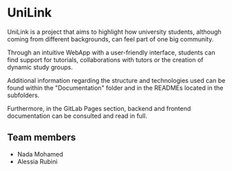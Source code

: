 # UniLink

UniLink is a project that aims to highlight how university students, although coming from different backgrounds, can feel part of one big community.

Through an intuitive WebApp with a user-friendly interface, students can find support for tutorials, collaborations with tutors or the creation of dynamic study groups.

Additional information regarding the structure and technologies used can be found within the "Documentation" folder and in the READMEs located in the subfolders.

Furthermore, in the GitLab Pages section, backend and frontend documentation can be consulted and read in full.

## Team members

- Nada Mohamed
- Alessia Rubini


